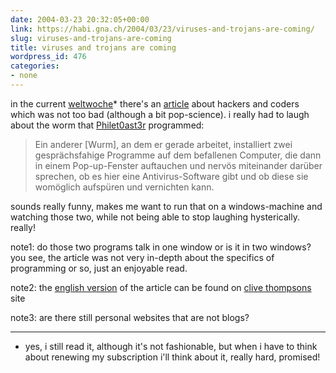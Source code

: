 ```yaml
---
date: 2004-03-23 20:32:05+00:00
link: https://habi.gna.ch/2004/03/23/viruses-and-trojans-are-coming/
slug: viruses-and-trojans-are-coming
title: viruses and trojans are coming
wordpress_id: 476
categories:
- none
---
```


in the current [weltwoche](http://www.weltwoche.ch/)* there's an [article](http://www.weltwoche.ch/artikel/?AssetID=7248&CategoryID=60) about hackers and coders which was not too bad (although a bit pop-science).
i really had to laugh about the worm that [Philet0ast3r](https://google.com/search?q=Philet0ast3r&ie=UTF-8&oe=UTF-8) programmed:



<blockquote>Ein anderer [Wurm], an dem er gerade arbeitet, installiert zwei gesprächsfahige Programme auf dem befallenen Computer, die dann in einem Pop-up-Fenster auftauchen und nervös miteinander darüber sprechen, ob es hier eine Antivirus-Software gibt und ob diese sie womöglich aufspüren und vernichten kann.</blockquote>



sounds really funny, makes me want to run that on a windows-machine and watching those two, while not being able to stop laughing hysterically. really!

note1: do those two programs talk in one window or is it in two windows? you see, the article was not very in-depth about the specifics of programming or so, just an enjoyable read.

note2: the [english version](http://www.collisiondetection.net/mt/archives/000704.html) of the article can be found on [clive thompsons](http://www.collisiondetection.net/) site

note3: are there still personal websites that are not blogs?



* * *

* yes, i still read it, although it's not fashionable, but when i have to think about renewing my subscription i'll think about it, really hard, promised!
